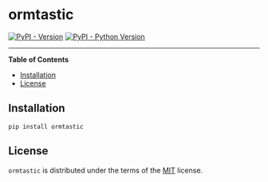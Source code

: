 # ormtastic

[![PyPI - Version](https://img.shields.io/pypi/v/ormtastic.svg)](https://pypi.org/project/ormtastic)
[![PyPI - Python Version](https://img.shields.io/pypi/pyversions/ormtastic.svg)](https://pypi.org/project/ormtastic)

-----

**Table of Contents**

- [Installation](#installation)
- [License](#license)

## Installation

```console
pip install ormtastic
```

## License

`ormtastic` is distributed under the terms of the [MIT](https://spdx.org/licenses/MIT.html) license.
